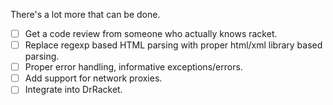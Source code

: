 There's a lot more that can be done.

- [ ] Get a code review from someone who actually knows racket.
- [ ] Replace regexp based HTML parsing with proper html/xml library based parsing. 
- [ ] Proper error handling, informative exceptions/errors.
- [ ] Add support for network proxies.
- [ ] Integrate into DrRacket.
